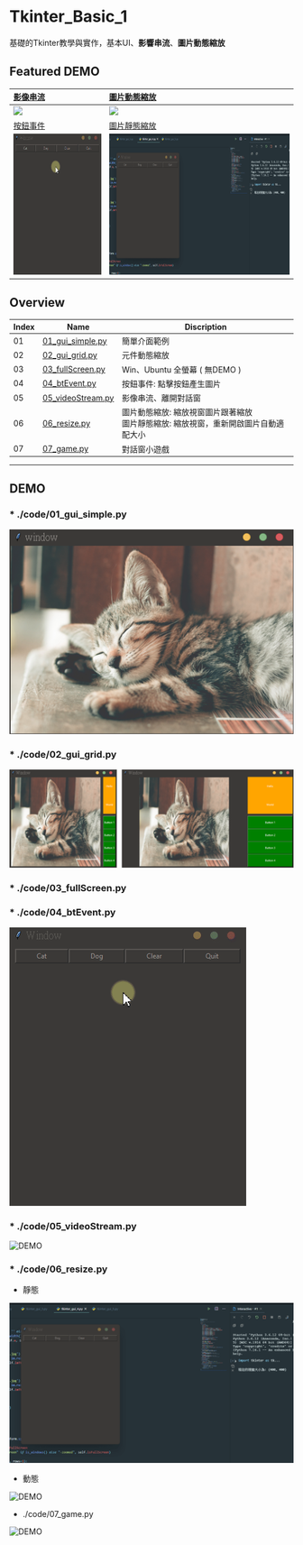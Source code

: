 # Tkinter_Basic_1
基礎的Tkinter教學與實作，基本UI、**影響串流**、**圖片動態縮放**


## Featured DEMO

|   [影像串流](#05)        |  [圖片動態縮放](#06)             |
|   :---                     |   :---           |
|   <img src="figures/05_stream_quitWin.gif" height=250 />  |   <img src="figures/06_2_image_resize_dynamic.gif" height=250 />  |
|   [按鈕事件](#04)        |   [圖片靜態縮放](#06) |
|   <img src="figures/04_show_pic.gif" height=250 />  |   <img src="figures/06_1_image_resize_static.gif" height=250 />

## Overview

|   Index   |   Name                |   Discription
|   ---     |   ---                 |   ---         |
|   01      |   [01_gui_simple.py](#01)    |   簡單介面範例
|   02      |   [02_gui_grid.py](#02)      |   元件動態縮放
|   03      |   [03_fullScreen.py](#03)    |   Win、Ubuntu 全螢幕 ( 無DEMO )
|   04      |   [04_btEvent.py](#04)       |   按鈕事件: 點擊按鈕產生圖片
|   05      |   [05_videoStream.py](#05)   |   影像串流、離開對話窗
|   06      |   [06_resize.py](#06)        |   圖片動態縮放: 縮放視窗圖片跟著縮放 <br>圖片靜態縮放: 縮放視窗，重新開啟圖片自動適配大小
|   07      |   [07_game.py](#07)          |   對話窗小遊戲

---

## DEMO

### * <a id="01">./code/01_gui_simple.py</a>

![DEMO](figures/01.png)

### * <a id="02">./code/02_gui_grid.py</a>

![DEMO](figures/02.png)

### * <a id="03">./code/03_fullScreen.py</a>

### * <a id="04">./code/04_btEvent.py</a>

![DEMO](figures/04_show_pic.gif)

### * <a id="05">./code/05_videoStream.py</a>

![DEMO](figures/05_stream_quitWin.gif)

### * <a id="06">./code/06_resize.py</a>    

* 靜態

![DEMO](figures/06_1_image_resize_static.gif)

* 動態

![DEMO](figures/06_2_image_resize_dynamic.gif)


* <a id="07">./code/07_game.py</a>

![DEMO](figures/07_game.gif)